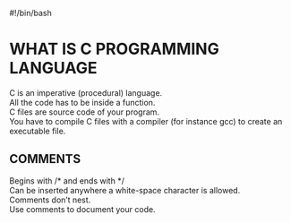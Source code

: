 #!/bin/bash
# WHAT IS C PROGRAMMING LANGUAGE   
C is an imperative (procedural) language.  
All the code has to be inside a function.  
C files are source code of your program.  
You have to compile C files with a compiler (for instance gcc) to create an
executable file.  

## COMMENTS
Begins with /* and ends with */  
Can be inserted anywhere a white-space character
is allowed.  
Comments don’t nest.   
Use comments to document your code.   
